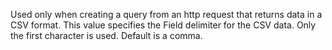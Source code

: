 Used only when creating a query from an http request that returns data in a CSV format. This
			value specifies the Field delimiter for the CSV data. Only the first character is used. Default is a comma.
			